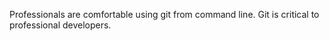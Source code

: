Professionals are comfortable using git from command line.
Git is critical to professional developers.
